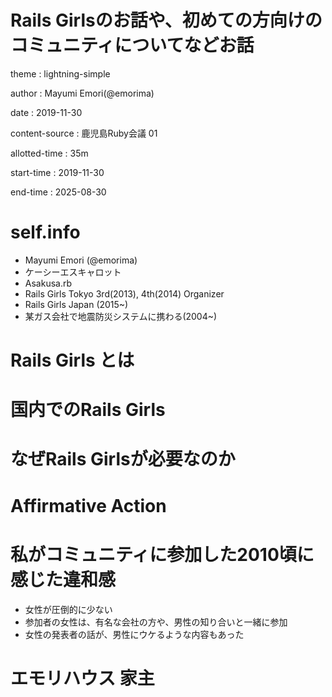 # Rails Girlsのお話や、初めての方向けのコミュニティについてなどお話

theme
:   lightning-simple

author
:   Mayumi Emori(@emorima)

date
:   2019-11-30

content-source
:   鹿児島Ruby会議 01

allotted-time
:   35m

start-time
:   2019-11-30

end-time
:   2025-08-30


# self.info

* Mayumi Emori (@emorima)
* ケーシーエスキャロット
* Asakusa.rb
* Rails Girls Tokyo 3rd(2013), 4th(2014) Organizer
* Rails Girls Japan (2015~)
* 某ガス会社で地震防災システムに携わる(2004~)

# Rails Girls とは

# 国内でのRails Girls

# なぜRails Girlsが必要なのか

# Affirmative Action

# 私がコミュニティに参加した2010頃に感じた違和感

* 女性が圧倒的に少ない
* 参加者の女性は、有名な会社の方や、男性の知り合いと一緒に参加
* 女性の発表者の話が、男性にウケるような内容もあった

# エモリハウス 家主
